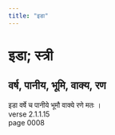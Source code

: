```yaml
---
title: "इडा"
---
```


# इडा; स्त्री
## वर्ष, पानीय, भूमि, वाक्य, रण
इडा वर्षे च पानीये भूमौ वाक्ये रणे मतः ।<br />verse 2.1.1.15<br />page 0008

